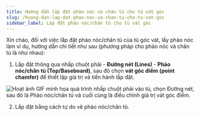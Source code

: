 ```yaml
---
title: Hướng dẫn lắp đặt phào nóc và chân tủ cho tủ vát góc
slug: /huong-dan-lap-dat-phao-noc-va-chan-tu-cho-tu-vat-goc
sidebar_label: Lắp đặt phào nóc/chân tủ cho tủ vát góc
---
```


Xin chào, đối với việc lắp đặt phào nóc/chân tủ của tủ góc vát, lấy phào nóc làm ví dụ, hướng dẫn chi tiết như sau (phương pháp cho phào nóc và chân tủ là như nhau):

1. Lắp đặt thông qua nhấp chuột phải - **Đường nét (Lines)** - **Phào nóc/chân tủ (Top/Baseboard)**, sau đó chọn **vát góc điểm (point chamfer)** để thiết lập giá trị và tiến hành lắp đặt.

![Hoạt ảnh GIF minh họa quá trình nhấp chuột phải vào tủ, chọn Đường nét, sau đó là Phào nóc/chân tủ và cuối cùng là điều chỉnh giá trị vát góc điểm.](https://storage.googleapis.com/jegavn_kb/images/2072e91e-6301-4b7d-887a-46f3c0305f11.gif)

2. Lắp đặt bằng cách tự do vẽ phào nóc/chân tủ.